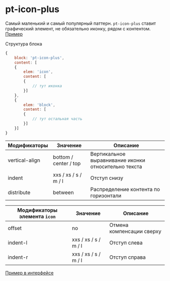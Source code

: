 # pt-icon-plus

Самый маленький и самый популярный паттерн. `pt-icon-plus` ставит графический элемент, не обязательно иконку, рядом с контентом. [Пример](https://codepen.io/whitepapertools/pen/2231316d382d727f5aca24a612a8e1ea/)

Структура блока

```js
{
	block: 'pt-icon-plus',
	content: [
	{
		elem: 'icon',
		content: [
		{
			// тут иконка
		}]
	},
	{
		elem: 'block',
		content: [
		{
			// тут остальная часть
		}]
	}]
}
```

Модификаторы   | Значение              | Описание                                             
-------------- | --------------------- | ---------------------------------------------------- 
vertical-align | bottom / center / top | Вертикальное выравнивание иконки относительно текста 
indent         | xxs / xs / s / m / l  | Отступ снизу
distribute     | between               | Распределение контента по горизонтали

Модификаторы элемента `icon` | Значение              | Описание                 
---------------------------- | --------------------- | ------------------------- 
offset                       | no                    | Отмена компенсации сверху 
indent-l                     | xxs / xs / s / m / l  | Отступ слева
indent-r                     | xxs / xs / s / m / l  | Отступ справа

[Пример в интерфейсе](https://codepen.io/whitepapertools/pen/5452388b3a612e0fee7ee886342cc72d/)